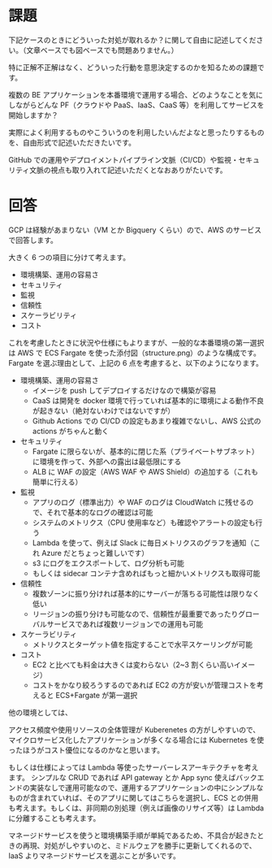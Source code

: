 # 課題

下記ケースのときにどういった対処が取れるか？に関して自由に記述してください。（文章ベースでも図ベースでも問題ありません。）

特に正解不正解はなく、どういった行動を意思決定するのかを知るための課題です。

複数の BE アプリケーションを本番環境で運用する場合、どのようなことを気にしながらどんな PF（クラウドや PaaS、IaaS、CaaS 等）を利用してサービスを開始しますか？

実際によく利用するものやこういうのを利用したいんだよなと思ったりするものを、自由形式で記述いただきたいです。

GitHub での運用やデプロイメントパイプライン文脈（CI/CD）や監視・セキュリティ文脈の視点も取り入れて記述いただくとなおありがたいです。

# 回答

GCP は経験があまりない（VM とか Bigquery くらい）ので、AWS のサービス で回答します。

大きく 6 つの項目に分けて考えます。

- 環境構築、運用の容易さ
- セキュリティ
- 監視
- 信頼性
- スケーラビリティ
- コスト

これを考慮したときに状況や仕様にもよりますが、一般的な本番環境の第一選択は AWS で ECS Fargate を使った添付図（structure.png）のような構成です。
Fargate を選ぶ理由として、上記の 6 点を考慮すると、以下のようになります。

- 環境構築、運用の容易さ
  - イメージを push してデプロイするだけなので構築が容易
  - CaaS は開発を docker 環境で行っていれば基本的に環境による動作不良が起きない（絶対ないわけではないですが）
  - Github Actions での CI/CD の設定もあまり複雑でないし、AWS 公式の actions がちゃんと動く
- セキュリティ
  - Fargate に限らないが、基本的に閉じた系（プライベートサブネット）に環境を作って、外部への露出は最低限にする
  - ALB に WAF の設定（AWS WAF や AWS Shield）の追加する（これも簡単に行える）
- 監視
  - アプリのログ（標準出力）や WAF のログは CloudWatch に残せるので、それで基本的なログの確認は可能
  - システムのメトリクス（CPU 使用率など）も確認やアラートの設定も行う
  - Lambda を使って、例えば Slack に毎日メトリクスのグラフを通知（これ Azure だとちょっと難しいです）
  - s3 にログをエクスポートして、ログ分析も可能
  - もしくは sidecar コンテナ含めればもっと細かいメトリクスも取得可能
- 信頼性
  - 複数ゾーンに振り分ければ基本的にサーバーが落ちる可能性は限りなく低い
  - リージョンの振り分けも可能なので、信頼性が最重要であったりグローバルサービスであれば複数リージョンでの運用も可能
- スケーラビリティ
  - メトリクスとターゲット値を指定することで水平スケーリングが可能
- コスト
  - EC2 と比べても料金は大きくは変わらない（2~3 割くらい高いイメージ）
  - コストをかなり絞ろうするのであれば EC2 の方が安いが管理コストを考えると ECS+Fargate が第一選択

他の環境としては、

アクセス頻度や使用リソースの全体管理が Kuberenetes の方がしやすいので、マイクロサービス化したアプリケーションが多くなる場合には Kubernetes を使ったほうがコスト優位になるのかなと思います。

もしくは仕様によっては Lambda 等使ったサーバーレスアーキテクチャを考えます。
シンプルな CRUD であれば API gateway とか App sync 使えばバックエンドの実装なしで運用可能なので、運用するアプリケーションの中にシンプルなものが含まれていれば、そのアプリに関してはこちらを選択し、ECS との併用も考えます。もしくは、非同期の別処理（例えば画像のリサイズ等）は Lambda に分離することも考えます。

マネージドサービスを使うと環境構築手順が単純であるため、不具合が起きたときの再現、対処がしやすいのと、ミドルウェアを勝手に更新してくれるので、IaaS よりマネージドサービスを選ぶことが多いです。

